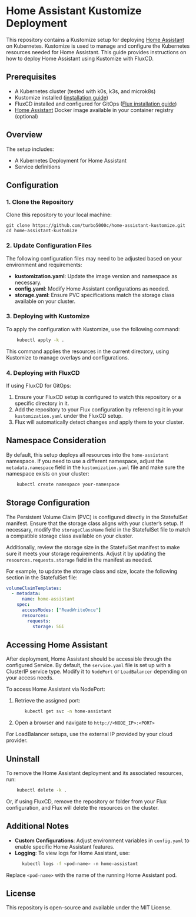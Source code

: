 # Home Assistant Kustomize Deployment

This repository contains a Kustomize setup for deploying [Home Assistant](https://www.home-assistant.io/) on Kubernetes. Kustomize is used to manage and configure the Kubernetes resources needed for Home Assistant. This guide provides instructions on how to deploy Home Assistant using Kustomize with FluxCD.

## Prerequisites

- A Kubernetes cluster (tested with k0s, k3s, and microk8s)
- Kustomize installed ([installation guide](https://kubectl.docs.kubernetes.io/installation/kustomize/))
- FluxCD installed and configured for GitOps ([Flux installation guide](https://fluxcd.io/docs/installation/))
- [Home Assistant](https://www.home-assistant.io/) Docker image available in your container registry (optional)
  
## Overview

The setup includes:

- A Kubernetes Deployment for Home Assistant
- Service definitions

## Configuration

### 1. Clone the Repository

Clone this repository to your local machine:


    git clone https://github.com/turbo5000c/home-assistant-kustomize.git
    cd home-assistant-kustomize

### 2. Update Configuration Files

The following configuration files may need to be adjusted based on your environment and requirements:

- **kustomization.yaml**: Update the image version and namespace as necessary.
- **config.yaml**: Modify Home Assistant configurations as needed.
- **storage.yaml**: Ensure PVC specifications match the storage class available on your cluster.

### 3. Deploying with Kustomize

To apply the configuration with Kustomize, use the following command:
```bash
    kubectl apply -k .
```
This command applies the resources in the current directory, using Kustomize to manage overlays and configurations.

### 4. Deploying with FluxCD

If using FluxCD for GitOps:

1. Ensure your FluxCD setup is configured to watch this repository or a specific directory in it.
2. Add the repository to your Flux configuration by referencing it in your `kustomization.yaml` under the FluxCD setup.
3. Flux will automatically detect changes and apply them to your cluster.

## Namespace Consideration

By default, this setup deploys all resources into the `home-assistant` namespace. If you need to use a different namespace, adjust the `metadata.namespace` field in the `kustomization.yaml` file and make sure the namespace exists on your cluster:

```bash
    kubectl create namespace your-namespace
```


## Storage Configuration

The Persistent Volume Claim (PVC) is configured directly in the StatefulSet manifest. Ensure that the storage class aligns with your cluster’s setup. If necessary, modify the `storageClassName` field in the StatefulSet file to match a compatible storage class available on your cluster.

Additionally, review the storage size in the StatefulSet manifest to make sure it meets your storage requirements. Adjust it by updating the `resources.requests.storage` field in the manifest as needed.

For example, to update the storage class and size, locate the following section in the StatefulSet file:

```yaml
volumeClaimTemplates:
  - metadata:
      name: home-assistant 
    spec:
      accessModes: ["ReadWriteOnce"]
      resources:
        requests:
          storage: 5Gi
```

## Accessing Home Assistant

After deployment, Home Assistant should be accessible through the configured Service. By default, the `service.yaml` file is set up with a ClusterIP service type. Modify it to `NodePort` or `LoadBalancer` depending on your access needs.

To access Home Assistant via NodePort:

1. Retrieve the assigned port:
```bash
       kubectl get svc -n home-assistant
```
2. Open a browser and navigate to `http://<NODE_IP>:<PORT>`

For LoadBalancer setups, use the external IP provided by your cloud provider.

## Uninstall

To remove the Home Assistant deployment and its associated resources, run:
```bash
    kubectl delete -k .
```
Or, if using FluxCD, remove the repository or folder from your Flux configuration, and Flux will delete the resources on the cluster.

## Additional Notes

- **Custom Configurations**: Adjust environment variables in `config.yaml` to enable specific Home Assistant features.
- **Logging**: To view logs for Home Assistant, use:
```bash
      kubectl logs -f <pod-name> -n home-assistant
```
Replace `<pod-name>` with the name of the running Home Assistant pod.

## License

This repository is open-source and available under the MIT License.
